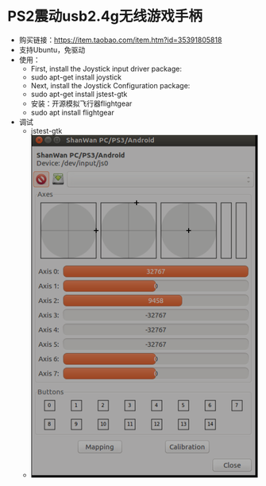 # PS2震动usb2.4g无线游戏手柄
- 购买链接：https://item.taobao.com/item.htm?id=35391805818
- 支持Ubuntu，免驱动
- 使用：
	- First, install the Joystick input driver package:
	- sudo apt-get install joystick
	- Next, install the Joystick Configuration package:
	- sudo apt-get install jstest-gtk
	- 安装：开源模拟飞行器flightgear
	- sudo apt install flightgear
- 调试
	- jstest-gtk
	- ![jstest-gtk](jstest-gtk-测试手柄.png)